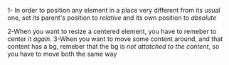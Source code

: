 1- In order to position any element in a place very different from its usual one, set its parent's
position to _relative_ and its own position to _absolute_

2-When you want to resize a centered element, you have to remeber to center it _again_.
3-When you want to move some content around, and that content has a bg, remeber that the bg is _not attatched to the content_, so you have to move both the same way
